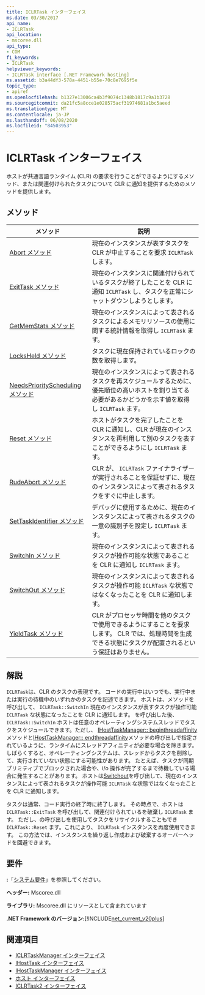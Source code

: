 ```yaml
---
title: ICLRTask インターフェイス
ms.date: 03/30/2017
api_name:
- ICLRTask
api_location:
- mscoree.dll
api_type:
- COM
f1_keywords:
- ICLRTask
helpviewer_keywords:
- ICLRTask interface [.NET Framework hosting]
ms.assetid: b3a44df3-578a-4451-b55e-70c8e7695f5e
topic_type:
- apiref
ms.openlocfilehash: b1327e13006ca4b3f9074c1348b1817c9a1b3728
ms.sourcegitcommit: da21fc5a8cce1e028575acf31974681a1bc5aeed
ms.translationtype: MT
ms.contentlocale: ja-JP
ms.lasthandoff: 06/08/2020
ms.locfileid: "84503953"
---
```

# <a name="iclrtask-interface"></a>ICLRTask インターフェイス
ホストが共通言語ランタイム (CLR) の要求を行うことができるようにするメソッド、または関連付けられたタスクについて CLR に通知を提供するためのメソッドを提供します。  
  
## <a name="methods"></a>メソッド  
  
|メソッド|説明|  
|------------|-----------------|  
|[Abort メソッド](iclrtask-abort-method.md)|現在のインスタンスが表すタスクを CLR が中止することを要求 `ICLRTask` します。|  
|[ExitTask メソッド](iclrtask-exittask-method.md)|現在のインスタンスに関連付けられているタスクが終了したことを CLR に通知 `ICLRTask` し、タスクを正常にシャットダウンしようとします。|  
|[GetMemStats メソッド](iclrtask-getmemstats-method.md)|現在のインスタンスによって表されるタスクによるメモリリソースの使用に関する統計情報を取得し `ICLRTask` ます。|  
|[LocksHeld メソッド](iclrtask-locksheld-method.md)|タスクに現在保持されているロックの数を取得します。|  
|[NeedsPriorityScheduling メソッド](iclrtask-needspriorityscheduling-method.md)|現在のインスタンスによって表されるタスクを再スケジュールするために、優先順位の高いホストを割り当てる必要があるかどうかを示す値を取得し `ICLRTask` ます。|  
|[Reset メソッド](iclrtask-reset-method.md)|ホストがタスクを完了したことを CLR に通知し、CLR が現在のインスタンスを再利用して別のタスクを表すことができるようにし `ICLRTask` ます。|  
|[RudeAbort メソッド](iclrtask-rudeabort-method.md)|CLR が、 `ICLRTask` ファイナライザーが実行されることを保証せずに、現在のインスタンスによって表されるタスクをすぐに中止します。|  
|[SetTaskIdentifier メソッド](iclrtask-settaskidentifier-method.md)|デバッグに使用するために、現在のインスタンスによって表されるタスクの一意の識別子を設定し `ICLRTask` ます。|  
|[SwitchIn メソッド](iclrtask-switchin-method.md)|現在のインスタンスによって表されるタスクが操作可能な状態であることを CLR に通知し `ICLRTask` ます。|  
|[SwitchOut メソッド](iclrtask-switchout-method.md)|現在のインスタンスによって表されるタスクが操作可能 `ICLRTask` な状態ではなくなったことを CLR に通知します。|  
|[YieldTask メソッド](iclrtask-yieldtask-method.md)|CLR がプロセッサ時間を他のタスクで使用できるようにすることを要求します。 CLR では、処理時間を生成できる状態にタスクが配置されるという保証はありません。|  
  
## <a name="remarks"></a>解説  
 `ICLRTask`は、CLR のタスクの表現です。 コードの実行中はいつでも、実行中または実行の待機中のいずれかのタスクを記述できます。 ホストは、メソッドを呼び出して、 `ICLRTask::SwitchIn` 現在のインスタンスが表すタスクが操作可能 `ICLRTask` な状態になったことを CLR に通知します。 を呼び出した後、 `ICLRTask::SwitchIn` ホストは任意のオペレーティングシステムスレッドでタスクをスケジュールできます。ただし、 [IHostTaskManager:: beginthreadaffinity](ihosttaskmanager-beginthreadaffinity-method.md)メソッドと[IHostTaskManager:: endthreadaffinity](ihosttaskmanager-endthreadaffinity-method.md)メソッドの呼び出しで指定されているように、ランタイムにスレッドアフィニティが必要な場合を除きます。 しばらくすると、オペレーティングシステムは、スレッドからタスクを削除して、実行されていない状態にする可能性があります。 たとえば、タスクが同期プリミティブでブロックされた場合や、i/o 操作が完了するまで待機している場合に発生することがあります。 ホストは[Switchout](iclrtask-switchout-method.md)を呼び出して、現在のインスタンスによって表されるタスクが操作可能 `ICLRTask` な状態ではなくなったことを CLR に通知します。  
  
 タスクは通常、コード実行の終了時に終了します。 その時点で、ホストは `ICLRTask::ExitTask` を呼び出して、関連付けられているを破棄し `ICLRTask` ます。 ただし、の呼び出しを使用してタスクをリサイクルすることもでき `ICLRTask::Reset` ます。これにより、 `ICLRTask` インスタンスを再度使用できます。 この方法では、インスタンスを繰り返し作成および破棄するオーバーヘッドを回避できます。  
  
## <a name="requirements"></a>要件  
 **:**「[システム要件](../../get-started/system-requirements.md)」を参照してください。  
  
 **ヘッダー:** Mscoree.dll  
  
 **ライブラリ:** Mscoree.dll にリソースとして含まれています  
  
 **.NET Framework のバージョン:**[!INCLUDE[net_current_v20plus](../../../../includes/net-current-v20plus-md.md)]  
  
## <a name="see-also"></a>関連項目

- [ICLRTaskManager インターフェイス](iclrtaskmanager-interface.md)
- [IHostTask インターフェイス](ihosttask-interface.md)
- [IHostTaskManager インターフェイス](ihosttaskmanager-interface.md)
- [ホスト インターフェイス](hosting-interfaces.md)
- [ICLRTask2 インターフェイス](iclrtask2-interface.md)
